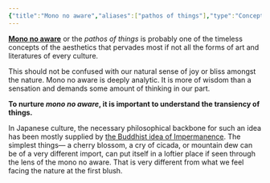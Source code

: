 ```yaml
---
{"title":"Mono no aware","aliases":["pathos of things"],"type":"Concept","maturity":2,"tags":["concept","concept/aesthetics","concept/literature","concept/art"],"created":"2022-12-28T11:32:51+06:00","updated":"2023-01-20T11:07:23+06:00","dg-publish":true,"permalink":"/entities/concept/mono-no-aware/","dgPassFrontmatter":true}
---
```


**[Mono no aware](https://en.wikipedia.org/wiki/Mono%20no%20aware)** or the *pathos of things* is probably one of the timeless concepts of the aesthetics that pervades most if not all the forms of art and literatures of every culture.

This should not be confused with our natural sense of joy or bliss amongst the nature. Mono no aware is deeply analytic. It is more of wisdom than a sensation and demands some amount of thinking in our part.

**To nurture *mono no aware*, it is important to understand the transiency of things.**

In Japanese culture, the necessary philosophical backbone for such an idea has been mostly supplied by [the Buddhist idea of Impermanence](https://en.wikipedia.org/wiki/Impermanence). The simplest things— a cherry blossom, a cry of cicada, or mountain dew can be of a very different import, can put itself in a loftier place if seen through the lens of the mono no aware. That is very different from what we feel facing the nature at the first blush.